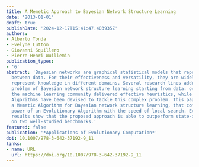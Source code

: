 ```yaml
---
title: A Memetic Approach to Bayesian Network Structure Learning
date: '2013-01-01'
draft: true
publishDate: '2024-12-17T15:41:47.403935Z'
authors:
- Alberto Tonda
- Evelyne Lutton
- Giovanni Squillero
- Pierre-Henri Wuillemin
publication_types:
- '6'
abstract: 'Bayesian networks are graphical statistical models that represent inference
  between data. For their effectiveness and versatility, they are widely adopted to
  represent knowledge in different domains. Several research lines address the NP-hard
  problem of Bayesian network structure learning starting from data: over the years,
  the machine learning community delivered effective heuristics, while different Evolutionary
  Algorithms have been devised to tackle this complex problem. This paper presents
  a Memetic Algorithm for Bayesian network structure learning, that combines the exploratory
  power of an Evolutionary Algorithm with the speed of local search. Experimental
  results show that the proposed approach is able to outperform state-of-the-art heuristics
  on two well-studied benchmarks.'
featured: false
publication: '*Applications of Evolutionary Computation*'
doi: 10.1007/978-3-642-37192-9_11
links:
- name: URL
  url: https://doi.org/10.1007/978-3-642-37192-9_11
---
```


